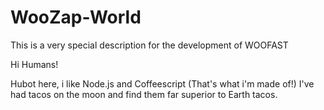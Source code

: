# WooZap-World
This is a very special description for the development of WOOFAST


Hi Humans!

Hubot here, i like Node.js and Coffeescript (That's what i'm made of!)
I've had tacos on the moon and find them far superior to Earth tacos.

